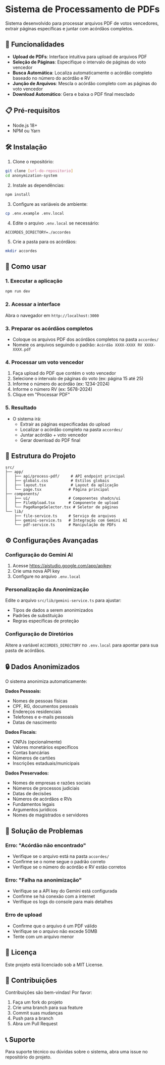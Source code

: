# Sistema de Processamento de PDFs

Sistema desenvolvido para processar arquivos PDF de votos vencedores, extrair páginas específicas e juntar com acórdãos completos.

## 🚀 Funcionalidades

- **Upload de PDFs**: Interface intuitiva para upload de arquivos PDF
- **Seleção de Páginas**: Especifique o intervalo de páginas do voto vencedor
- **Busca Automática**: Localiza automaticamente o acórdão completo baseado no número do acórdão e RV
- **Junção de Arquivos**: Mescla o acórdão completo com as páginas do voto vencedor
- **Download Automático**: Gera e baixa o PDF final mesclado

## 📋 Pré-requisitos

- Node.js 18+ 
- NPM ou Yarn

## 🛠️ Instalação

1. Clone o repositório:
```bash
git clone [url-do-repositorio]
cd anonymization-system
```

2. Instale as dependências:
```bash
npm install
```

3. Configure as variáveis de ambiente:
```bash
cp .env.example .env.local
```

4. Edite o arquivo `.env.local` se necessário:
```env
ACCORDES_DIRECTORY=./accordes
```

5. Crie a pasta para os acórdãos:
```bash
mkdir accordes
```

## 🚦 Como usar

### 1. Executar a aplicação
```bash
npm run dev
```

### 2. Acessar a interface
Abra o navegador em `http://localhost:3000`

### 3. Preparar os acórdãos completos
- Coloque os arquivos PDF dos acórdãos completos na pasta `accordes/`
- Nomeie os arquivos seguindo o padrão: `Acórdão XXXX-XXXX RV XXXX-XXXX.pdf`

### 4. Processar um voto vencedor
1. Faça upload do PDF que contém o voto vencedor
2. Selecione o intervalo de páginas do voto (ex: página 15 até 25)
3. Informe o número do acórdão (ex: 1234-2024)
4. Informe o número RV (ex: 5678-2024) 
5. Clique em "Processar PDF"

### 5. Resultado
- O sistema irá:
  - Extrair as páginas especificadas do upload
  - Localizar o acórdão completo na pasta `accordes/`
  - Juntar acórdão + voto vencedor
  - Gerar download do PDF final

## 📁 Estrutura do Projeto

```
src/
├── app/
│   ├── api/process-pdf/     # API endpoint principal
│   ├── globals.css          # Estilos globais
│   ├── layout.tsx           # Layout da aplicação
│   └── page.tsx            # Página principal
├── components/
│   ├── ui/                 # Componentes shadcn/ui
│   ├── FileUpload.tsx      # Componente de upload
│   └── PageRangeSelector.tsx # Seletor de páginas
└── lib/
    ├── file-service.ts     # Serviço de arquivos
    ├── gemini-service.ts   # Integração com Gemini AI
    └── pdf-service.ts      # Manipulação de PDFs
```

## ⚙️ Configurações Avançadas

### Configuração do Gemini AI
1. Acesse https://aistudio.google.com/app/apikey
2. Crie uma nova API key
3. Configure no arquivo `.env.local`

### Personalização da Anonimização
Edite o arquivo `src/lib/gemini-service.ts` para ajustar:
- Tipos de dados a serem anonimizados
- Padrões de substituição
- Regras específicas de proteção

### Configuração de Diretórios
Altere a variável `ACCORDES_DIRECTORY` no `.env.local` para apontar para sua pasta de acórdãos.

## 🔒 Dados Anonimizados

O sistema anonimiza automaticamente:

**Dados Pessoais:**
- Nomes de pessoas físicas
- CPF, RG, documentos pessoais
- Endereços residenciais
- Telefones e e-mails pessoais
- Datas de nascimento

**Dados Fiscais:**
- CNPJs (opcionalmente)
- Valores monetários específicos
- Contas bancárias
- Números de cartões
- Inscrições estaduais/municipais

**Dados Preservados:**
- Nomes de empresas e razões sociais
- Números de processos judiciais
- Datas de decisões
- Números de acórdãos e RVs
- Fundamentos legais
- Argumentos jurídicos
- Nomes de magistrados e servidores

## 🐛 Solução de Problemas

### Erro: "Acórdão não encontrado"
- Verifique se o arquivo está na pasta `accordes/`
- Confirme se o nome segue o padrão correto
- Verifique se o número do acórdão e RV estão corretos

### Erro: "Falha na anonimização"
- Verifique se a API key do Gemini está configurada
- Confirme se há conexão com a internet
- Verifique os logs do console para mais detalhes

### Erro de upload
- Confirme que o arquivo é um PDF válido
- Verifique se o arquivo não excede 50MB
- Tente com um arquivo menor

## 📄 Licença

Este projeto está licenciado sob a MIT License.

## 🤝 Contribuições

Contribuições são bem-vindas! Por favor:

1. Faça um fork do projeto
2. Crie uma branch para sua feature
3. Commit suas mudanças
4. Push para a branch
5. Abra um Pull Request

## 📞 Suporte

Para suporte técnico ou dúvidas sobre o sistema, abra uma issue no repositório do projeto.
